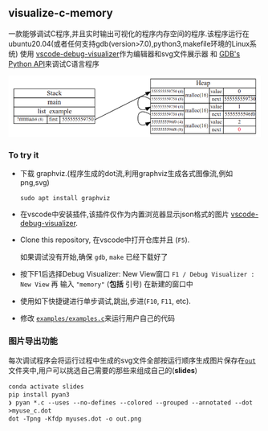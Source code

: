 ## visualize-c-memory
一款能够调试C程序,并且实时输出可视化的程序内存空间的程序.该程序运行在ubuntu20.04(或者任何支持gdb(version>7.0),python3,makefile环境的Linux系统)
使用 [vscode-debug-visualizer](https://github.com/hediet/vscode-debug-visualizer)作为编辑器和svg文件展示器
和 [GDB's Python API](https://sourceware.org/gdb/current/onlinedocs/gdb/Python-API.html)来调试C语言程序


![](demo.png)


### To try it

- 下载 graphviz.(程序生成的dot流,利用graphviz生成各式图像流,例如png,svg)
  ```
  sudo apt install graphviz
  ```

- 在vscode中安装插件,该插件仅作为内置浏览器显示json格式的图片 [vscode-debug-visualizer](https://github.com/hediet/vscode-debug-visualizer).

- Clone this repository, 在vscode中打开仓库并且 (`F5`).

  如果调试没有开始,确保 `gdb`, `make` 已经下载好了

- 按下F1后选择Debug Visualizer: New View窗口 `F1 / Debug Visualizer : New View` 再
  输入 `"memory"` (__包括__ 引号) 在新建的窗口中

- 使用如下快捷键进行单步调试,跳出,步进(`F10`, `F11`, etc).

- 修改 [`examples/examples.c`](examples/examples.c)来运行用户自己的代码

### 图片导出功能
每次调试程序会将运行过程中生成的svg文件全部按运行顺序生成图片保存在[`out`](out/)文件夹中,用户可以挑选自己需要的那些来组成自己的(__slides__)


``` shell
conda activate slides
pip install pyan3
❯ pyan *.c --uses --no-defines --colored --grouped --annotated --dot >myuse_c.dot 
dot -Tpng -Kfdp myuses.dot -o out.png  
```


